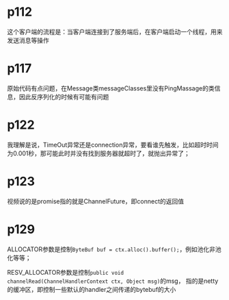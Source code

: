 # p112
这个客户端的流程是：当客户端连接到了服务端后，在客户端启动一个线程，用来发送消息等操作

# p117

原始代码有点问题，在Message类messageClasses里没有PingMassage的类信息，因此反序列化的时候有可能有问题

# p122
我理解是说，TimeOut异常还是connection异常，要看谁先触发，比如超时时间为0.001秒，那可能此时并没有找到服务器就超时了，就抛出异常了；

# p123
视频说的是promise指的就是ChannelFuture，即connect的返回值

# p129

ALLOCATOR参数是控制`ByteBuf buf = ctx.alloc().buffer();`，例如池化非池化等等；

RESV_ALLOCATOR参数是控制`public void channelRead(ChannelHandlerContext ctx, Object msg)`的msg，
指的是netty的缓冲区，即控制一些默认的handler之间传递的bytebuf的大小